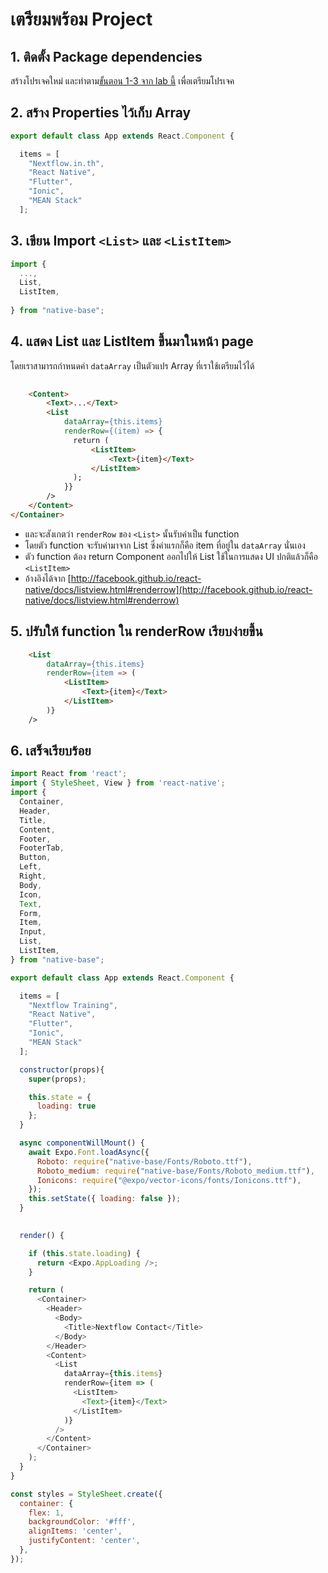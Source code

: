 
# เตรียมพร้อม Project

## 1. ติดตั้ง Package dependencies

สร้างโปรเจคใหม่ และทำตาม[ขั้นตอน 1-3 จาก lab นี้](../vat-7/README.md) เพื่อเตรียมโปรเจค

## 2. สร้าง Properties ไว้เก็บ Array 

```js
export default class App extends React.Component {

  items = [
    "Nextflow.in.th",
    "React Native",
    "Flutter",
    "Ionic",
    "MEAN Stack"
  ];

```

## 3. เขียน Import `<List>` และ `<ListItem>` 

```js
import {
  ...,
  List,
  ListItem,
  
} from "native-base";
```

## 4. แสดง List และ ListItem ขึ้นมาในหน้า page


โดยเราสามารถกำหนดค่า `dataArray` เป็นตัวแปร Array ที่เราใช้เตรียมไว้ได้

```html
     
    <Content>
        <Text>...</Text>
        <List
            dataArray={this.items}
            renderRow={(item) => {
              return (
                  <ListItem>
                      <Text>{item}</Text>
                  </ListItem>
              );
            }}
        />
    </Content>
</Container>
```

- และจะสังเกตว่า `renderRow` ของ `<List>` นั้นรับค่าเป็น function 
- โดยตัว function จะรับค่ามาจาก List ซึ่งค่าแรกก็คือ item ที่อยู่ใน `dataArray` นั่นเอง
- ตัว function ต้อง return Component ออกไปให้ List ใช้ในการแสดง UI ปกติแล้วก็คือ `<ListItem>`
- อ้างอิงได้จาก [http://facebook.github.io/react-native/docs/listview.html#renderrow](http://facebook.github.io/react-native/docs/listview.html#renderrow)

## 5. ปรับให้ function ใน renderRow เรียบง่ายขึ้น

```html
    <List
        dataArray={this.items}
        renderRow={item => (
            <ListItem>
                <Text>{item}</Text>
            </ListItem>
        )}
    />
```

## 6. เสร็จเรียบร้อย

```js
import React from 'react';
import { StyleSheet, View } from 'react-native';
import {
  Container,
  Header,
  Title,
  Content,
  Footer,
  FooterTab,
  Button,
  Left,
  Right,
  Body,
  Icon,
  Text,
  Form,
  Item,
  Input,
  List,
  ListItem,
} from "native-base";

export default class App extends React.Component {

  items = [
    "Nextflow Training",
    "React Native",
    "Flutter",
    "Ionic",
    "MEAN Stack"
  ];

  constructor(props){
    super(props);

    this.state = {
      loading: true
    };
  }

  async componentWillMount() {
    await Expo.Font.loadAsync({
      Roboto: require("native-base/Fonts/Roboto.ttf"),
      Roboto_medium: require("native-base/Fonts/Roboto_medium.ttf"),
      Ionicons: require("@expo/vector-icons/fonts/Ionicons.ttf"),
    });
    this.setState({ loading: false });
  }
  

  render() {

    if (this.state.loading) {
      return <Expo.AppLoading />;
    }

    return (
      <Container>
        <Header>
          <Body>
            <Title>Nextflow Contact</Title>
          </Body>
        </Header>
        <Content>
          <List
            dataArray={this.items}
            renderRow={item => (
              <ListItem>
                <Text>{item}</Text>
              </ListItem>
            )}
          />
        </Content>
      </Container>
    );
  }
}

const styles = StyleSheet.create({
  container: {
    flex: 1,
    backgroundColor: '#fff',
    alignItems: 'center',
    justifyContent: 'center',
  },
});


```
